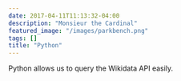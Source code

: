```yaml
---
date: 2017-04-11T11:13:32-04:00
description: "Monsieur the Cardinal"
featured_image: "/images/parkbench.png"
tags: []
title: "Python"
---
```


Python allows us to query the Wikidata API easily.